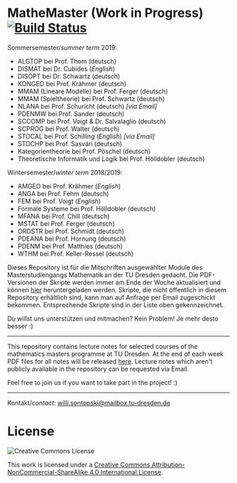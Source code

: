 # MatheMaster (Work in Progress) [![Build Status](https://travis-ci.com/LostInDarkMath/MatheMaster.svg?branch=master)](https://travis-ci.com/LostInDarkMath/MatheMaster)

Sommersemester/*summer term* 2019:
- ALGTOP bei Prof. Thom (deutsch)
- DISMAT bei Dr. Cubides (*English*)
- DISOPT bei Dr. Schwartz (deutsch)
- KONGEO bei Prof. Krähmer (deutsch)
- MMAM (Lineare Modelle) bei Prof. Ferger (deutsch)
- MMAM (Spieltheorie) bei Prof. Schwartz (deutsch)
- NLANA bei Prof. Schuricht (deutsch) *[*_via Email_*]*
- PDENMW bei Prof. Sander (deutsch)
- SCCOMP bei Prof. Voigt & Dr.  Salvalaglio (deutsch)
- SCPROG bei Prof. Walter (deutsch)
- STOCAL bei Prof. Schilling (*English*) *[*_via Email_*]*
- STOCHP bei Prof. Sasvári (deutsch)
- Kategorientheorie bei Prof. Pöschel (deutsch)
- Theoretische Informatik und Logik bei Prof. Hölldobler (deutsch)

Wintersemester/*winter term* 2018/2019:
- AMGEO bei Prof. Krähmer (*English*)
- ANGA bei Prof. Fehm (deutsch)
- FEM bei Prof. Voigt (*English*)
- Formale Systeme bei Prof. Hölldobler (deutsch)
- MFANA bei Prof. Chill (deutsch)
- MSTAT bei Prof. Ferger (deutsch)
- ORDSTR bei Prof. Schmidt (deutsch)
- PDEANA bei Prof. Hornung (deutsch)
- PDENM bei Prof. Matthies (deutsch)
- WTHM bei Prof. Keller-Ressel (deutsch)


Dieses Repository ist für die Mitschriften ausgewählter Module des Masterstudiengangs Mathematik an der TU Dresden gedacht.
Die PDF-Versionen der Skripte werden immer am Ende der Woche aktualisiert und können [hier](https://github.com/LostInDarkMath/MatheMaster/releases/latest) heruntergeladen werden.
Skripte, die nicht öffentlich in diesem Repository erhältlich sind, kann man auf Anfrage per Email zugeschickt bekommen.
Entsprechende Skripte sind in der Liste oben gekennzeichnet.



Du willst uns unterstützen und mitmachen? Kein Problem! Je mehr desto besser :)

---

This repository contains lecture notes for selected courses of the mathematics masters programme at TU Dresden.
At the end of each week PDF files for all notes will be released [here](https://github.com/LostInDarkMath/MatheMaster/releases/latest).
Lecture notes which aren't publicly available in the repository can be requested via Email.



Feel free to join us if you want to take part in the project! :)

---

Kontakt/*contact*: willi.sontopski@mailbox.tu-dresden.de
 
# License

![Creative Commons License](https://i.creativecommons.org/l/by-nc-sa/4.0/88x31.png)

This work is licensed under a
[Creative Commons Attribution-NonCommercial-ShareAlike 4.0 International License](http://creativecommons.org/licenses/by-nc-sa/4.0/).
